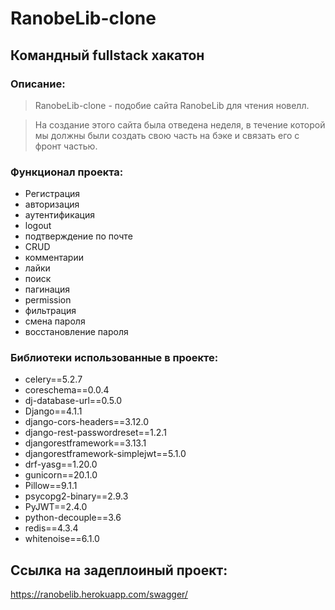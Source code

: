 # RanobeLib-clone
## Командный fullstack хакатон
### Описание:
> RanobeLib-clone - подобие сайта RanobeLib для чтения новелл. 

> На создание этого сайта была отведена неделя, в течение которой мы должны были создать свою часть на бэке и связать его с фронт частью.

### Функционал проекта:
* Регистрация
* авторизация
* аутентификация
* logout 
* подтверждение по почте
* CRUD 
* комментарии                
* лайки
* поиск                        
* пагинация                                          
* permission
* фильтрация
* смена пароля
* восстановление пароля 
### Библиотеки использованные в проекте: 
* celery==5.2.7
* coreschema==0.0.4
* dj-database-url==0.5.0
* Django==4.1.1
* django-cors-headers==3.12.0
* django-rest-passwordreset==1.2.1
* djangorestframework==3.13.1
* djangorestframework-simplejwt==5.1.0
* drf-yasg==1.20.0
* gunicorn==20.1.0
* Pillow==9.1.1
* psycopg2-binary==2.9.3
* PyJWT==2.4.0
* python-decouple==3.6
* redis==4.3.4
* whitenoise==6.1.0
## Ссылка на задеплоиный проект:
https://ranobelib.herokuapp.com/swagger/

